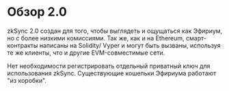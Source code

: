 # Обзор 2.0

zkSync 2.0 создан для того, чтобы выглядеть и ощущаться как Эфириум, но с более низкими комиссиями. Так же, как и на Ethereum, смарт-контракты написаны на Solidity/ Vyper и могут быть вызваны, используя те же клиенты, что и другие EVM-совместимые сети.

Нет необходимости регистрировать отдельный приватный ключ для использования zkSync. Существующие кошельки Эфириума работают "из коробки".
